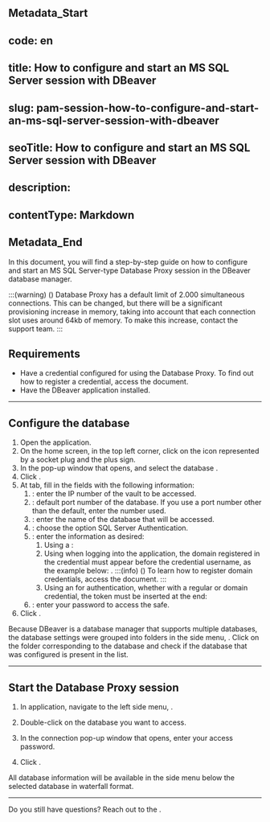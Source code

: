 ## Metadata_Start 
## code: en
## title: How to configure and start an MS SQL Server session with DBeaver 
## slug: pam-session-how-to-configure-and-start-an-ms-sql-server-session-with-dbeaver 
## seoTitle: How to configure and start an MS SQL Server session with DBeaver 
## description:  
## contentType: Markdown 
## Metadata_End
In this document, you will find a step-by-step guide on how to configure and start an MS SQL Server-type Database Proxy session in the DBeaver database manager.

:::(warning) ()
Database Proxy has a default limit of 2.000 simultaneous connections. This can be changed, but there will be a significant provisioning increase in memory, taking into account that each connection slot uses around 64kb of memory. To make this increase, contact the support team.
:::

## Requirements

* Have a credential configured for using the Database Proxy. To find out how to register a credential, access the  document.
* Have the DBeaver application installed.
---

## Configure the database

1. Open the  application.
2. On the home screen, in the top left corner, click on the icon represented by a socket plug and the plus sign.
3. In the pop-up window that opens,  and select the database .
4. Click .
5. At  tab, fill in the fields with the following information:
    1. : enter the IP number of the vault to be accessed.
    2. : default port number of the database. If you use a port number other than the default, enter the number used.
    3. : enter the name of the database that will be accessed.
    4. : choose the option SQL Server Authentication.
    5. : enter the information as desired:
        1. Using a :  
        2. Using  when logging into the application, the domain registered in the credential must appear before the credential username, as the example below: .
            :::(info) ()
            To learn how to register domain credentials, access the  document.
            :::
        7. Using an  for authentication, whether with a regular or domain credential, the token must be inserted at the end: 
    8. : enter your password to access the safe.
6. Click .

Because DBeaver is a database manager that supports multiple databases, the database settings were grouped into folders in the side menu, . Click on the folder corresponding to the database  and check if the database that was configured is present in the list.

---

## Start the Database Proxy session
1. In  application, navigate to the left side menu, .

1. Double-click on the database you want to access.

3. In the connection pop-up window that opens, enter your access password.
4. Click .

All database information will be available in the side menu below the selected database in waterfall format.

---

Do you still have questions? Reach out to the .
